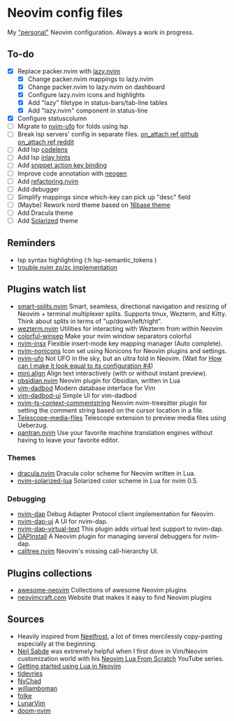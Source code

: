 # Neovim config files

My ["personal"](#sources) Neovim configuration. Always a work in progress.

## To-do

- [x] Replace packer.nvim with [lazy.nvim](https://github.com/folke/lazy.nvim)
  - [x] Change packer.nvim mappings to lazy.nvim
  - [x] Change packer.nvim to lazy.nvim on dashboard
  - [x] Configure lazy.nvim icons and highlights
  - [x] Add "lazy" filetype in status-bars/tab-line tables
  - [x] Add "lazy.nvim" component in status-line
- [x] Configure statuscolumn
- [ ] Migrate to [nvim-ufo](https://github.com/kevinhwang91/nvim-ufo) for folds
      using lsp
- [ ] Break lsp servers' config in separate files.
      [on_attach ref github](https://github.com/pynappo/dotfiles/blob/f0398c969c996a0be2d37f6dcb0ffd3300c8e46d/.config/nvim/lua/pynappo/plugins/lsp.lua#L55-L62)
      [on_attach ref reddit](https://www.reddit.com/r/neovim/comments/10ar5ut/trying_to_extend_each_servers_on_attach_with_a/)
- [ ] Add lsp
      [codelens](https://github.com/tjdevries/config_manager/blob/66d5262e1d142bfde5ebc19ba120ae86cb16d1d9/xdg_config/nvim/lua/tj/lsp/codelens.lua)
- [ ] Add lsp
      [inlay hints](https://github.com/tjdevries/config_manager/blob/66d5262e1d142bfde5ebc19ba120ae86cb16d1d9/xdg_config/nvim/lua/tj/lsp/inlay.lua)
- [ ] Add
      [snippet action key binding](https://alpha2phi.medium.com/neovim-for-beginners-snippets-using-lua-11e46c4d417c)
- [ ] Improve code annotation with [neogen](https://github.com/danymat/neogen)
- [ ] Add [refactoring.nvim](https://github.com/ThePrimeagen/refactoring.nvim)
- [ ] Add debugger
- [ ] Simplify mappings since which-key can pick up "desc" field
- [ ] (Maybe) Rework nord theme based on
      [16base theme](https://alpha2phi.medium.com/neovim-for-beginners-color-scheme-e880762c6cc6)
- [ ] Add Dracula theme
- [ ] Add [Solarized](https://github.com/altercation/vim-colors-solarized) theme

## Reminders

- lsp syntax highlighting (:h lsp-semantic_tokens )
- [trouble.nvim zo/zc implementation](https://github.com/folke/trouble.nvim/pull/117)

## Plugins watch list

- [smart-splits.nvim](`https://github.com/mrjones2014/smart-splits.nvim`) Smart,
  seamless, directional navigation and resizing of Neovim + terminal multiplexer
  splits. Supports tmux, Wezterm, and Kitty. Think about splits in terms of
  "up/down/left/right".
- [wezterm.nvim](`https://github.com/willothy/wezterm.nvim/`) Utilities for
  interacting with Wezterm from within Neovim
- [colorful-winsep](`https://github.com/nvim-zh/colorful-winsep.nvim`) Make your
  nvim window separators colorful
- [nvim-insx](https://github.com/hrsh7th/nvim-insx) Flexible insert-mode key
  mapping manager (Auto complete).
- [nvim-nonicons](https://github.com/yamatsum/nvim-nonicons) Icon set using
  Nonicons for Neovim plugins and settings.
- [nvim-ufo](https://github.com/kevinhwang91/nvim-ufo) Not UFO in the sky, but
  an ultra fold in Neovim. (Wait for
  [How can I make it look equal to its configuration #4](https://github.com/kevinhwang91/nvim-ufo/issues/4))
- [mini.align](https://github.com/echasnovski/mini.nvim#mini.align) Align text
  interactively (with or without instant preview).
- [obsidian.nvim](https://github.com/epwalsh/obsidian.nvim) Neovim plugin for
  Obsidian, written in Lua
- [vim-dadbod](https://github.com/tpope/vim-dadbod) Modern database interface
  for Vim
- [vim-dadbod-ui](https://github.com/kristijanhusak/vim-dadbod-ui) Simple UI for
  vim-dadbod
- [nvim-ts-context-commentstring](https://github.com/JoosepAlviste/nvim-ts-context-commentstring)
  Neovim nvim-treesitter plugin for setting the comment string based on the
  cursor location in a file.
- [Telescope-media-files](https://github.com/nvim-telescope/telescope-media-files.nvim)
  Telescope extension to preview media files using Ueberzug.
- [pantran.nvim](https://github.com/potamides/pantran.nvim) Use your favorite
  machine translation engines without having to leave your favorite editor.

### Themes

- [dracula.nvim](https://github.com/Mofiqul/dracula.nvim) Dracula color scheme
  for Neovim written in Lua.
- [nvim-solarized-lua](https://github.com/ishan9299/nvim-solarized-lua)
  Solarized color scheme in Lua for nvim 0.5.

### Debugging

- [nvim-dap](https://github.com/mfussenegger/nvim-dap) Debug Adapter Protocol
  client implementation for Neovim.
- [nvim-dap-ui](https://github.com/rcarriga/nvim-dap-ui) A UI for nvim-dap.
- [nvim-dap-virtual-text](https://github.com/theHamsta/nvim-dap-virtual-text)
  This plugin adds virtual text support to nvim-dap.
- [DAPInstall](https://github.com/Pocco81/DAPInstall.nvim) A Neovim plugin for
  managing several debuggers for nvim-dap.
- [calltree.nvim](https://github.com/ldelossa/calltree.nvim) Neovim's missing
  call-hierarchy UI.

## Plugins collections

- [awesome-neovim](https://github.com/rockerBOO/awesome-neovim) Collections of
  awesome Neovim plugins
- [neovimcraft.com](https://neovimcraft.com/) Website that makes it easy to find
  Neovim plugins

## <a name="sources"></a>Sources

- Heavily inspired from [Neelfrost](https://github.com/Neelfrost/dotfiles), a
  lot of times mercilessly copy-pasting especially at the beginning.
- [Neil Sabde](https://github.com/VapourNvim/VapourNvim) was extremely helpful
  when I first dove in Vim/Neovim customization world with his
  [Neovim Lua From Scratch](https://www.youtube.com/playlist?list=PLPDVgSbOnt7LXQ8DTzu37UwCpA0elyD0V)
  YouTube series.
- [Getting started using Lua in Neovim](https://github.com/nanotee/nvim-lua-guide)
- [tjdevries](https://github.com/tjdevries/config_manager/tree/master/xdg_config/nvim)
- [NvChad](https://github.com/NvChad/NvChad)
- [williamboman](https://github.com/williamboman/nvim-config)
- [folke](https://github.com/folke/dot/tree/master/config/nvim)
- [LunarVim](https://github.com/LunarVim/LunarVim)
- [doom-nvim](https://github.com/NTBBloodbath/doom-nvim)
